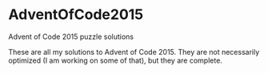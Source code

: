 # AdventOfCode2015
Advent of Code 2015 puzzle solutions

These are all my solutions to Advent of Code 2015. They are not necessarily optimized (I am working on some of that), but they are complete.
